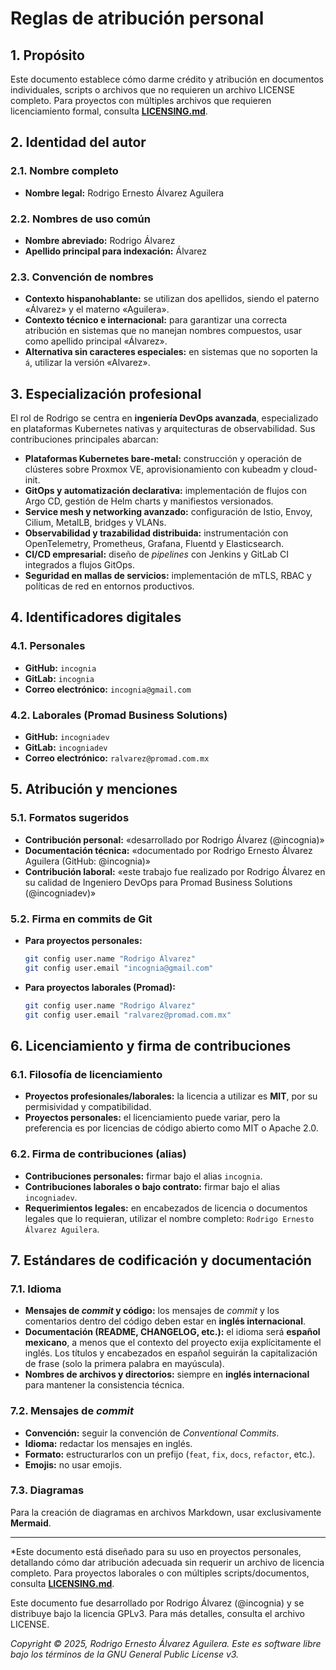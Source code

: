 # Reglas de atribución personal

## 1. Propósito

Este documento establece cómo darme crédito y atribución en documentos individuales, scripts o archivos que no requieren un archivo LICENSE completo. Para proyectos con múltiples archivos que requieren licenciamiento formal, consulta **[LICENSING.md](./LICENSING.md)**.

## 2. Identidad del autor

### 2.1. Nombre completo
- **Nombre legal:** Rodrigo Ernesto Álvarez Aguilera

### 2.2. Nombres de uso común
- **Nombre abreviado:** Rodrigo Álvarez
- **Apellido principal para indexación:** Álvarez

### 2.3. Convención de nombres
- **Contexto hispanohablante:** se utilizan dos apellidos, siendo el paterno «Álvarez» y el materno «Aguilera».
- **Contexto técnico e internacional:** para garantizar una correcta atribución en sistemas que no manejan nombres compuestos, usar como apellido principal «Álvarez».
- **Alternativa sin caracteres especiales:** en sistemas que no soporten la `á`, utilizar la versión «Alvarez».

## 3. Especialización profesional

El rol de Rodrigo se centra en **ingeniería DevOps avanzada**, especializado en plataformas Kubernetes nativas y arquitecturas de observabilidad. Sus contribuciones principales abarcan:

- **Plataformas Kubernetes bare-metal:** construcción y operación de clústeres sobre Proxmox VE, aprovisionamiento con kubeadm y cloud-init.
- **GitOps y automatización declarativa:** implementación de flujos con Argo CD, gestión de Helm charts y manifiestos versionados.
- **Service mesh y networking avanzado:** configuración de Istio, Envoy, Cilium, MetalLB, bridges y VLANs.
- **Observabilidad y trazabilidad distribuida:** instrumentación con OpenTelemetry, Prometheus, Grafana, Fluentd y Elasticsearch.
- **CI/CD empresarial:** diseño de *pipelines* con Jenkins y GitLab CI integrados a flujos GitOps.
- **Seguridad en mallas de servicios:** implementación de mTLS, RBAC y políticas de red en entornos productivos.

## 4. Identificadores digitales

### 4.1. Personales
- **GitHub:** `incognia`
- **GitLab:** `incognia`
- **Correo electrónico:** `incognia@gmail.com`

### 4.2. Laborales (Promad Business Solutions)
- **GitHub:** `incogniadev`
- **GitLab:** `incogniadev`
- **Correo electrónico:** `ralvarez@promad.com.mx`

## 5. Atribución y menciones

### 5.1. Formatos sugeridos
- **Contribución personal:** «desarrollado por Rodrigo Álvarez (@incognia)»
- **Documentación técnica:** «documentado por Rodrigo Ernesto Álvarez Aguilera (GitHub: @incognia)»
- **Contribución laboral:** «este trabajo fue realizado por Rodrigo Álvarez en su calidad de Ingeniero DevOps para Promad Business Solutions (@incogniadev)»

### 5.2. Firma en commits de Git
- **Para proyectos personales:**
  ```bash
  git config user.name "Rodrigo Álvarez"
  git config user.email "incognia@gmail.com"
  ```
- **Para proyectos laborales (Promad):**
  ```bash
  git config user.name "Rodrigo Álvarez"
  git config user.email "ralvarez@promad.com.mx"
  ```

## 6. Licenciamiento y firma de contribuciones

### 6.1. Filosofía de licenciamiento
- **Proyectos profesionales/laborales:** la licencia a utilizar es **MIT**, por su permisividad y compatibilidad.
- **Proyectos personales:** el licenciamiento puede variar, pero la preferencia es por licencias de código abierto como MIT o Apache 2.0.

### 6.2. Firma de contribuciones (alias)
- **Contribuciones personales:** firmar bajo el alias `incognia`.
- **Contribuciones laborales o bajo contrato:** firmar bajo el alias `incogniadev`.
- **Requerimientos legales:** en encabezados de licencia o documentos legales que lo requieran, utilizar el nombre completo: `Rodrigo Ernesto Álvarez Aguilera`.

## 7. Estándares de codificación y documentación

### 7.1. Idioma
- **Mensajes de *commit* y código:** los mensajes de *commit* y los comentarios dentro del código deben estar en **inglés internacional**.
- **Documentación (README, CHANGELOG, etc.):** el idioma será **español mexicano**, a menos que el contexto del proyecto exija explícitamente el inglés. Los títulos y encabezados en español seguirán la capitalización de frase (solo la primera palabra en mayúscula).
- **Nombres de archivos y directorios:** siempre en **inglés internacional** para mantener la consistencia técnica.

### 7.2. Mensajes de *commit*
- **Convención:** seguir la convención de *Conventional Commits*.
- **Idioma:** redactar los mensajes en inglés.
- **Formato:** estructurarlos con un prefijo (`feat`, `fix`, `docs`, `refactor`, etc.).
- **Emojis:** no usar emojis.

### 7.3. Diagramas
Para la creación de diagramas en archivos Markdown, usar exclusivamente **Mermaid**.

---

*Este documento está diseñado para su uso en proyectos personales, detallando cómo dar atribución adecuada sin requerir un archivo de licencia completo. Para proyectos laborales o con múltiples scripts/documentos, consulta **[LICENSING.md](./LICENSING.md)**.

Este documento fue desarrollado por Rodrigo Álvarez (@incognia) y se distribuye bajo la licencia GPLv3. Para más detalles, consulta el archivo LICENSE.

*Copyright © 2025, Rodrigo Ernesto Álvarez Aguilera. Este es software libre bajo los términos de la GNU General Public License v3.*
